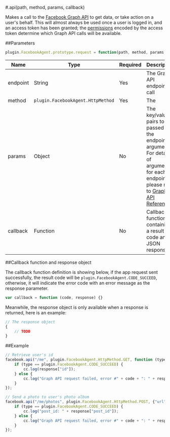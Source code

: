 #.api(path, method, params, callback)

Makes a call to the [Facebook Graph API](http://developers.facebook.com/docs/reference/api/) to get data, or take action on a user's behalf. This will almost always be used once a user is logged in, and an access token has been granted; the [permissions](https://developers.facebook.com/docs/facebook-login/permissions/) encoded by the access token determine which Graph API calls will be available.

##Parameters

```javascript
plugin.FacebookAgent.prototype.request = function(path, method, params, callback){}
```

|Name|Type|Required|Description|
|----|----|--------|-----------|
|endpoint|String|Yes|The Graph API endpoint to call|
|method|`plugin.FacebookAgent.HttpMethod`|Yes|The|HTTP method to use in the call, one of `plugin.FacebookAgent.HttpMethod.GET`, `plugin.FacebookAgent.HttpMethod.POST`, `plugin.FacebookAgent.HttpMethod.DELETE`.|
|params|Object|No|The key/value pairs to be passed to the endpoint as arguments. For details of arguments for each endpoint, please refer to [Graph API Reference](https://developers.facebook.com/docs/graph-api/reference/)|
|callback|Function|No|Callback function containing a result code and a JSON response.|

##Callback function and response object

The callback function definition is showing below, if the app request sent successfully, the result code will be `plugin.FacebookAgent.CODE_SUCCEED`, otherwise, it will indicate the error code with an error message as the response parameter.

```javascript
var callback = function (code, response) {}
```

Meanwhile, the response object is only available when a response is returned, here is an example:

```javascript
// The response object 
{
    // TODO
}
```

##Example

```javascript
// Retrieve user's id
facebook.api("/me", plugin.FacebookAgent.HttpMethod.GET, function (type, response) {
    if (type == plugin.FacebookAgent.CODE_SUCCEED) {
        cc.log(response["id"]);
    } else {
        cc.log("Graph API request failed, error #" + code + ": " + response);
    }
});

// Send a photo to user's photo album
facebook.api("/me/photos", plugin.FacebookAgent.HttpMethod.POST, {"url": "http://files.cocos2d-x.org/images/orgsite/logo.png"}, function (type, response) {
    if (type == plugin.FacebookAgent.CODE_SUCCEED) {
        cc.log("post_id: " + response["post_id"]);
    } else {
        cc.log("Graph API request failed, error #" + code + ": " + response);
    }
});

```
